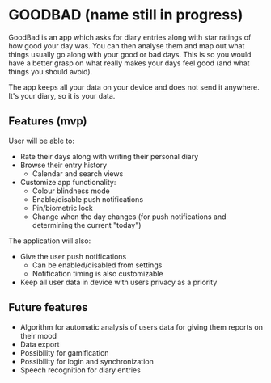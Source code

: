 # GOODBAD (name still in progress)
GoodBad is an app which asks for diary entries along with star ratings of how good your day was. You can then analyse them and map out what things usually go along with your good or bad days. This is so you would have a better grasp on what really makes your days feel good (and what things you should avoid).

The app keeps all your data on your device and does not send it anywhere. It's your diary, so it is your data.

## Features (mvp)

User will be able to:
- Rate their days along with writing their personal diary
- Browse their entry history
    - Calendar and search views
- Customize app functionality:
    - Colour blindness mode
    - Enable/disable push notifications
    - Pin/biometric lock
    - Change when the day changes (for push notifications and determining the current "today")

The application will also:
- Give the user push notifications
    - Can be enabled/disabled from settings
    - Notification timing is also customizable
- Keep all user data in device with users privacy as a priority

## Future features
- Algorithm for automatic analysis of users data for giving them reports on their mood
- Data export
- Possibility for gamification
- Possibility for login and synchronization
- Speech recognition for diary entries

